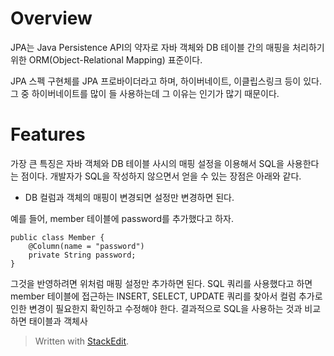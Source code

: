 # Overview

JPA는 Java Persistence API의 약자로 자바 객체와 DB 테이블 간의 매핑을 처리하기 위한 ORM(Object-Relational Mapping) 표준이다. 

JPA 스펙 구현체를 JPA 프로바이더라고 하며, 하이버네이트, 이클립스링크 등이 있다. 그 중 하이버네이트를 많이 들 사용하는데 그 이유는 인기가 많기 때문이다. 

#  Features

가장 큰 특징은 자바 객체와 DB 테이블 사시의 매핑 설정을 이용해서 SQL을 사용한다는 점이다. 개발자가 SQL을 작성하지 않으면서 얻을 수 있는 장점은 아래와 같다. 

* DB 컬럼과 객체의 매핑이 변경되면 설정만 변경하면 된다. 

예를 들어, member 테이블에 password를 추가했다고 하자. 
```
public class Member {
	@Column(name = "password")
	private String password;
}
```
그것을 반영하려면 위처럼 매핑 설정만 추가하면 된다. SQL 쿼리를 사용했다고 하면 member 테이블에 접근하는 INSERT, SELECT, UPDATE 쿼리를 찾아서 컬럼 추가로 인한 변경이 필요한지 확인하고 수정해야 한다. 결과적으로 SQL을 사용하는 것과 비교하면 태이블과 객체사







> Written with [StackEdit](https://stackedit.io/).
<!--stackedit_data:
eyJoaXN0b3J5IjpbNTM2ODY3OTkyXX0=
-->